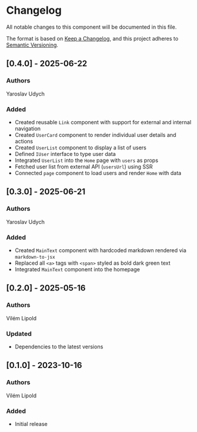 # Changelog

All notable changes to this component will be documented in this file.

The format is based on [Keep a Changelog](https://keepachangelog.com/en/1.0.0/),
and this project adheres to [Semantic Versioning](https://semver.org/spec/v2.0.0.html).

## [0.4.0] - 2025-06-22

### Authors

Yaroslav Udych

### Added

-  Created reusable `Link` component with support for external and internal navigation
-  Created `UserCard` component to render individual user details and actions
-  Created `UserList` component to display a list of users
-  Defined `IUser` interface to type user data
-  Integrated `UserList` into the `Home` page with `users` as props
-  Fetched user list from external API (`usersUrl`) using SSR
-  Connected `page` component to load users and render `Home` with data

## [0.3.0] - 2025-06-21

### Authors

Yaroslav Udych

### Added

-  Created `MainText` component with hardcoded markdown rendered via `markdown-to-jsx`
-  Replaced all `<a>` tags with `<span>` styled as bold dark green text
-  Integrated `MainText` component into the homepage

## [0.2.0] - 2025-05-16

### Authors

Vilém Lipold

### Updated

-  Dependencies to the latest versions

## [0.1.0] - 2023-10-16

### Authors

Vilém Lipold

### Added

-  Initial release
